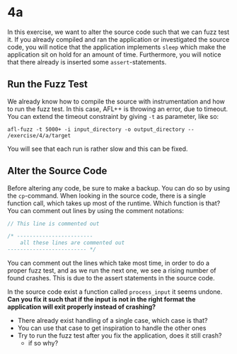 # 4a
In this exercise, we want to alter the source code such that we can fuzz test it.
If you already compiled and ran the application or investigated the source code,
you will notice that the application implements `sleep` which make the application sit on hold for an amount of time.
Furthermore, you will notice that there already is inserted some `assert`-statements.

## Run the Fuzz Test
We already know how to compile the source with instrumentation and how to run the fuzz test. 
In this case, AFL++ is throwing an error, due to timeout.
You can extend the timeout constraint by giving `-t` as parameter, like so:
```shell
afl-fuzz -t 5000+ -i input_directory -o output_directory -- /exercise/4/a/target
```
You will see that each run is rather slow and this can be fixed.

## Alter the Source Code
Before altering any code, be sure to make a backup.
You can do so by using the `cp`-command.
When looking in the source code, there is a single function call, which takes up most of the runtime.
Which function is that?
You can comment out lines by using the comment notations: 
```C
// This line is commented out

/* ------------------------
    all these lines are commented out
------------------------- */
```
You can comment out the lines which take most time, in order to do a proper fuzz test,
and as we run the next one, we see a rising number of found crashes.
This is due to the assert statements in the source code.

In the source code exist a function called `process_input` it seems undone. 
**Can you fix it such that if the input is not in the right format the application will exit properly
instead of crashing?**
- There already exist handling of a single case, which case is that?
- You can use that case to get inspiration to handle the other ones
- Try to run the fuzz test after you fix the application, does it still crash?
    - if so why?
